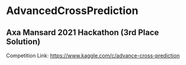 # AdvancedCrossPrediction
Axa Mansard 2021 Hackathon (3rd Place Solution)
----------------------------
Competition Link: https://www.kaggle.com/c/advance-cross-prediction
